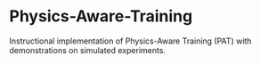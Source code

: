 # Physics-Aware-Training
Instructional implementation of Physics-Aware Training (PAT) with demonstrations on simulated experiments.
